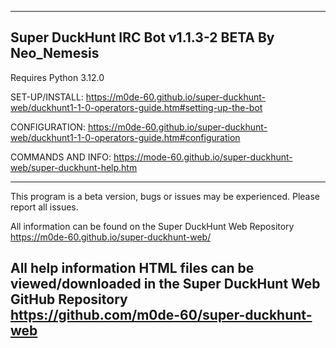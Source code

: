 --------------------------------------------------------
Super DuckHunt IRC Bot v1.1.3-2 BETA
By Neo_Nemesis
--------------------------------------------------------
Requires Python 3.12.0

SET-UP/INSTALL: https://m0de-60.github.io/super-duckhunt-web/duckhunt1-1-0-operators-guide.htm#setting-up-the-bot

CONFIGURATION: https://m0de-60.github.io/super-duckhunt-web/duckhunt1-1-0-operators-guide.htm#configuration

COMMANDS AND INFO: https://mode-60.github.io/super-duckhunt-web/super-duckhunt-help.htm

--------------------------------------------------------------------------------------------------------------------------
This program is a beta version, bugs or issues may be experienced. Please report all issues.

All information can be found on the Super DuckHunt Web Repository <br>
https://m0de-60.github.io/super-duckhunt-web/

All help information HTML files can be viewed/downloaded in the Super DuckHunt Web GitHub Repository <br>
https://github.com/m0de-60/super-duckhunt-web
--------------------------------------------------------------------------------------------------------------------------
